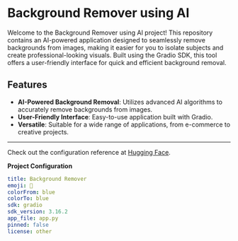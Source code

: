 # Background Remover using AI

Welcome to the Background Remover using AI project! This repository contains an AI-powered application designed to seamlessly remove backgrounds from images, making it easier for you to isolate subjects and create professional-looking visuals. Built using the Gradio SDK, this tool offers a user-friendly interface for quick and efficient background removal.

## Features

- **AI-Powered Background Removal**: Utilizes advanced AI algorithms to accurately remove backgrounds from images.
- **User-Friendly Interface**: Easy-to-use application built with Gradio.
- **Versatile**: Suitable for a wide range of applications, from e-commerce to creative projects.

---

Check out the configuration reference at [Hugging Face](https://huggingface.co/docs/hub/spaces-config-reference).

**Project Configuration**

```yaml
title: Background Remover
emoji: 🏢
colorFrom: blue
colorTo: blue
sdk: gradio
sdk_version: 3.16.2
app_file: app.py
pinned: false
license: other
```